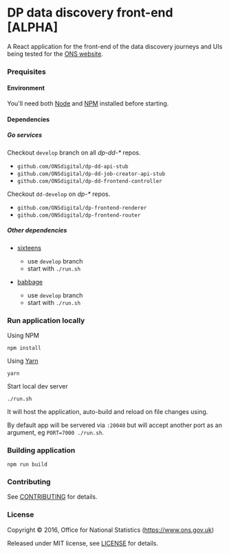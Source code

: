 DP data discovery front-end [ALPHA]
================

A React application for the front-end of the data discovery journeys and UIs being tested for the [ONS website](https://www.ons.gov.uk).

### Prequisites

#### Environment

You'll need both [Node](https://nodejs.org/en/) and [NPM](https://www.npmjs.com/) installed before starting. 

####  Dependencies

##### Go services

Checkout `develop` branch on all _dp-dd-\*_ repos.
- `github.com/ONSdigital/dp-dd-api-stub`
- `github.com/ONSdigital/dp-dd-job-creator-api-stub`
- `github.com/ONSdigital/dp-dd-frontend-controller`

Checkout `dd-develop` on _dp-\*_ repos.
- `github.com/ONSdigital/dp-frontend-renderer`
- `github.com/ONSdigital/dp-frontend-router`

##### Other dependencies

- [sixteens](https://github.com/ONSdigital/sixteens)
    - use `develop` branch
    - start with `./run.sh`

- [babbage](https://github.com/ONSdigital/babbage)
    - use `develop` branch
    - start with `./run.sh`

### Run application locally

Using NPM

```
npm install
```
  
Using [Yarn](https://github.com/yarnpkg/yarn)
```
yarn
```

Start local dev server
```
./run.sh
```

It will host the application, auto-build and reload on file changes using. 

By default app will be servered via `:20040` but will accept another port as an argument, eg `PORT=7000 ./run.sh`.


### Building application

```
npm run build
```
 
### Contributing

See [CONTRIBUTING](CONTRIBUTING.md) for details.

### License

Copyright ©‎ 2016, Office for National Statistics (https://www.ons.gov.uk)

Released under MIT license, see [LICENSE](LICENSE.md) for details.
